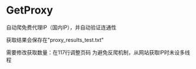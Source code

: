 # GetProxy
自动爬免费代理IP（国内IP），并自动验证连通性

获取结果会保存在"proxy_results_test.txt"

需要修改获取数量：在117行调整页码
为避免反爬机制，从网站获取IP时未设多线程